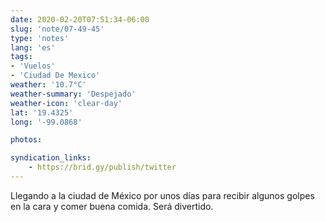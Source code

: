 ```yaml
---
date: 2020-02-20T07:51:34-06:00
slug: 'note/07-49-45'
type: 'notes'
lang: 'es'
tags:
- 'Vuelos'
- 'Ciudad De Mexico'
weather: '10.7°C'
weather-summary: 'Despejado'
weather-icon: 'clear-day'
lat: '19.4325'
long: '-99.0868'

photos:

syndication_links:
    - https://brid.gy/publish/twitter
---
```

Llegando a la ciudad de México por unos días para recibir algunos golpes en la cara y comer buena comida. Será divertido.
 
